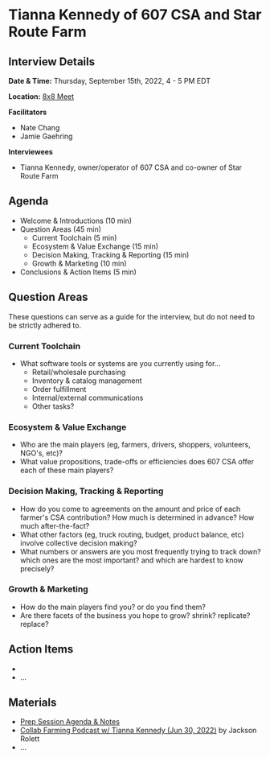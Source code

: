 # Tianna Kennedy of 607 CSA and Star Route Farm
## Interview Details
__Date & Time:__ Thursday, September 15th, 2022, 4 - 5 PM EDT

__Location:__ [8x8 Meet](https://8x8.vc/gracchus/multi-farm-info-architecture)

__Facilitators__
- Nate Chang
- Jamie Gaehring

__Interviewees__
- Tianna Kennedy, owner/operator of 607 CSA and co-owner of Star Route Farm

## Agenda
- Welcome & Introductions (10 min)
- Question Areas (45 min)
  - Current Toolchain (5 min)
  - Ecosystem & Value Exchange (15 min)
  - Decision Making, Tracking & Reporting (15 min)
  - Growth & Marketing (10 min)
- Conclusions & Action Items (5 min)

## Question Areas
These questions can serve as a guide for the interview, but do not need to be strictly adhered to.

### Current Toolchain
- What software tools or systems are you currently using for...
  - Retail/wholesale purchasing
  - Inventory & catalog management
  - Order fulfillment
  - Internal/external communications
  - Other tasks?

### Ecosystem & Value Exchange
- Who are the main players (eg, farmers, drivers, shoppers, volunteers, NGO's, etc)?
- What value propositions, trade-offs or efficiencies does 607 CSA offer each of these main players?

### Decision Making, Tracking & Reporting
- How do you come to agreements on the amount and price of each farmer's CSA contribution? How much is determined in advance? How much after-the-fact?
- What other factors (eg, truck routing, budget, product balance, etc) involve collective decision making?
- What numbers or answers are you most frequently trying to track down? which ones are the most important? and which are hardest to know precisely?

### Growth & Marketing
- How do the main players find you? or do you find them?
- Are there facets of the business you hope to grow? shrink? replicate? replace?


## Action Items
- 
- ...

## Materials
- [Prep Session Agenda & Notes](pre-interview-prep-session.md)
- [Collab Farming Podcast w/ Tianna Kennedy (Jun 30, 2022)](https://collaborativefarming.libsyn.com/website/building-a-relationship-based-model-tianna-kennedy-of-607-csa) by Jackson Rolett
- ...
